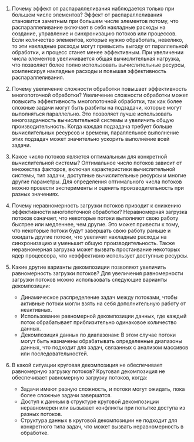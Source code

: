 1. Почему эффект от распараллеливания наблюдается только при большем числе элементов? Эффект от распараллеливания становится заметным при большем числе элементов потому, что распараллеливание включает в себя накладные расходы на создание, управление и синхронизацию потоков или процессов. Если количество элементов, которые нужно обработать, невелико, то эти накладные расходы могут превысить выгоду от параллельной обработки, и процесс станет менее эффективным. При увеличении числа элементов увеличивается общая вычислительная нагрузка, что позволяет более полно использовать вычислительные ресурсы, компенсируя накладные расходы и повышая эффективность распараллеливания.

2. Почему увеличение сложности обработки повышает эффективность многопоточной обработки? Увеличение сложности обработки может повысить эффективность многопоточной обработки, так как более сложные задачи могут быть разбиты на подзадачи, которые могут выполняться параллельно. Это позволяет лучше использовать многозадачность вычислительной системы и увеличить общую производительность. Когда каждая подзадача требует больше вычислительных ресурсов и времени, параллельное выполнение этих подзадач может значительно ускорить выполнение всей задачи.

3. Какое число потоков является оптимальным для конкретной вычислительной системы? Оптимальное число потоков зависит от множества факторов, включая характеристики вычислительной системы, тип задачи, доступные вычислительные ресурсы и многие другие параметры. Для определения оптимального числа потоков можно провести эксперименты и оценить производительность при разных значениях.

4. Почему неравномерность загрузки потоков приводит к снижению эффективности многопоточной обработки? Неравномерная загрузка потоков означает, что некоторые потоки выполняют свою работу быстрее или медленнее, чем другие. Это может привести к тому, что некоторые потоки будут завершать свою работу раньше и ожидать другие потоки, что увеличит накладные расходы на синхронизацию и уменьшит общую производительность. Также неравномерная загрузка может вызвать простаивание некоторых ядер процессора, что неэффективно использует доступные ресурсы.

5. Какие другие варианты декомпозиции позволяют увеличить равномерность загрузки потоков? Для увеличения равномерности загрузки потоков можно использовать следующие варианты декомпозиции:
   - Динамическое распределение задач между потоками, чтобы активные потоки могли взять на себя дополнительную работу от неактивных.
   - Использование равномерной декомпозиции данных, где каждый поток обрабатывает приблизительно одинаковое количество данных.
   - Декомпозиция данных по диапазонам: В этом случае потоки могут быть назначены обрабатывать определенные диапазоны данных, что подходит для задач, связанных с анализом массивов или последовательностей.

6. В какой ситуации круговая декомпозиция не обеспечивает равномерную загрузку потоков? Круговая декомпозиция не обеспечивает равномерную загрузку потоков, когда:
   - Задачи имеют разную сложность, и потоки могут ожидать, пока более сложные задачи завершатся.
   - Доступ к данным в структуре круговой декомпозиции неравномерен или вызывает конфликты при попытке доступа из разных потоков.
   - Структура данных в круговой декомпозиции не подходит для конкретного типа задач, что может вызвать неравномерность в обработке.

